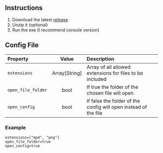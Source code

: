 ## Instructions
1. Download the latest [release](https://github.com/samtabareh/Random-Chooser/releases)
2. Unzip it (optional)
3. Run the exe (I recommend console version)

## Config File
| Property | Value | Description |
| :------- | :---: | :---------- |
| `extensions` | Array[String] | Array of all allowed extensions for files to be included |
| `open_file_folder` | bool | If true the folder of the chosen file will open |
| `open_config` | bool | If false the folder of the config will open instead of the file |
### Example
```EditorConfig
extensions=["mp4", "png"]
open_file_folder=true
open_config=true
```
